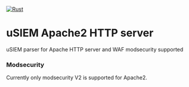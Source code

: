[![Rust](https://github.com/u-siem/usiem-apache-httpd/actions/workflows/rust.yml/badge.svg)](https://github.com/u-siem/usiem-apache-httpd/actions/workflows/rust.yml)
# uSIEM Apache2 HTTP server
uSIEM parser for Apache HTTP server and WAF modsecurity supported

### Modsecurity

Currently only modsecurity V2 is supported for Apache2.
